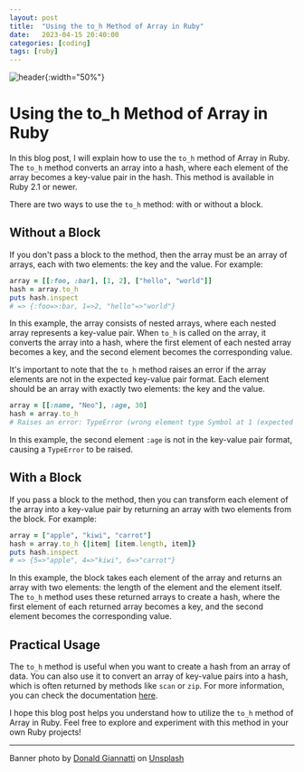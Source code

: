 ```yaml
---
layout: post
title:  "Using the to_h Method of Array in Ruby"
date:   2023-04-15 20:40:00
categories: [coding]
tags: [ruby]
---
```


![header](https://images.unsplash.com/photo-1526666923127-b2970f64b422?ixlib=rb-4.0.3&ixid=M3wxMjA3fDB8MHxwaG90by1wYWdlfHx8fGVufDB8fHx8fA%3D%3D&auto=format&fit=crop&w=1472&q=80){:width="50%"}

# Using the to_h Method of Array in Ruby
In this blog post, I will explain how to use the `to_h` method of Array in Ruby. The `to_h` method converts an array into a hash, where each element of the array becomes a key-value pair in the hash. This method is available in Ruby 2.1 or newer.

There are two ways to use the `to_h` method: with or without a block.

## Without a Block
If you don't pass a block to the method, then the array must be an array of arrays, each with two elements: the key and the value. For example:

```ruby
array = [[:foo, :bar], [1, 2], ["hello", "world"]]
hash = array.to_h
puts hash.inspect
# => {:foo=>:bar, 1=>2, "hello"=>"world"}
```

In this example, the array consists of nested arrays, where each nested array represents a key-value pair. When `to_h` is called on the array, it converts the array into a hash, where the first element of each nested array becomes a key, and the second element becomes the corresponding value.

It's important to note that the `to_h` method raises an error if the array elements are not in the expected key-value pair format. Each element should be an array with exactly two elements: the key and the value.

```ruby
array = [[:name, "Neo"], :age, 30]
hash = array.to_h
# Raises an error: TypeError (wrong element type Symbol at 1 (expected array))
```

In this example, the second element `:age` is not in the key-value pair format, causing a `TypeError` to be raised.

## With a Block
If you pass a block to the method, then you can transform each element of the array into a key-value pair by returning an array with two elements from the block. For example:

```ruby
array = ["apple", "kiwi", "carrot"]
hash = array.to_h {|item| [item.length, item]}
puts hash.inspect
# => {5=>"apple", 4=>"kiwi", 6=>"carrot"}
```

In this example, the block takes each element of the array and returns an array with two elements: the length of the element and the element itself. The `to_h` method uses these returned arrays to create a hash, where the first element of each returned array becomes a key, and the second element becomes the corresponding value.

## Practical Usage
The `to_h` method is useful when you want to create a hash from an array of data. You can also use it to convert an array of key-value pairs into a hash, which is often returned by methods like `scan` or `zip`. For more information, you can check the documentation [here](https://www.rubydoc.info/stdlib/core/Array:to_h).

I hope this blog post helps you understand how to utilize the `to_h` method of Array in Ruby. Feel free to explore and experiment with this method in your own Ruby projects!

---
Banner photo by <a href="https://unsplash.com/@wizwow?utm_source=unsplash&utm_medium=referral&utm_content=creditCopyText">Donald Giannatti</a> on <a href="https://unsplash.com/s/photos/array?utm_source=unsplash&utm_medium=referral&utm_content=creditCopyText">Unsplash</a>
